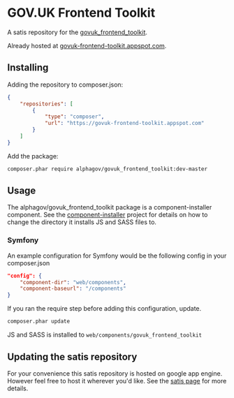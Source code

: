 # GOV.UK Frontend Toolkit

A satis repository for the [govuk_frontend_toolkit](http://github.com/alphagov/govuk_frontend_toolkit).

Already hosted at [govuk-frontend-toolkit.appspot.com](https://govuk-frontend-toolkit.appspot.com/index.html).

## Installing

Adding the repository to composer.json:
```json
{
    "repositories": [
        {
            "type": "composer",
            "url": "https://govuk-frontend-toolkit.appspot.com"
        }
    ]
}
```

Add the package:

```bash
composer.phar require alphagov/govuk_frontend_toolkit:dev-master
```

## Usage

The alphagov/govuk_frontend_toolkit package is a component-installer component. See the [component-installer](https://github.com/RobLoach/component-installer) project for details on how to change the directory it installs JS and SASS files to.

### Symfony

An example configuration for Symfony would be the following config in your composer.json
```json
"config": {
    "component-dir": "web/components",
    "component-baseurl": "/components"
}
```

If you ran the require step before adding this configuration, update.

```bash
composer.phar update
```

JS and SASS is installed to ```web/components/govuk_frontend_toolkit```

## Updating the satis repository

For your convenience this satis repository is hosted on google app engine. However feel free to host it wherever you'd like.
See the [satis page](https://getcomposer.org/doc/articles/handling-private-packages-with-satis.md) for more details. 
